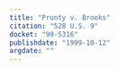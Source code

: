 ```yaml
---
title: "Prunty v. Brooks"
citation: "528 U.S. 9"
docket: "99-5316"
publishdate: "1999-10-12"
argdate: ""
---
```

